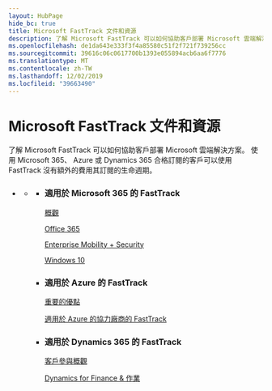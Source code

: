 ```yaml
---
layout: HubPage
hide_bc: true
title: Microsoft FastTrack 文件和資源
description: 了解 Microsoft FastTrack 可以如何協助客戶部署 Microsoft 雲端解決方案。 使用 Microsoft 365、 Azure 或 Dynamics 365 合格訂閱的客戶可以使用 FastTrack 沒有額外的費用其訂閱的生命週期。
ms.openlocfilehash: de1da643e333f3f4a85580c51f2f721f739256cc
ms.sourcegitcommit: 39616c06c0617700b1393e055894acb6aa6f7776
ms.translationtype: MT
ms.contentlocale: zh-TW
ms.lasthandoff: 12/02/2019
ms.locfileid: "39663490"
---
```

<div id="main" class="v2">
    <div class="container">
        <h1>Microsoft FastTrack 文件和資源</h1>
        <p>了解 Microsoft FastTrack 可以如何協助客戶部署 Microsoft 雲端解決方案。 使用 Microsoft 365、 Azure 或 Dynamics 365 合格訂閱的客戶可以使用 FastTrack 沒有額外的費用其訂閱的生命週期。</p>
        <p></p>
        <ul class="pivots">
            <li>
                <a href="#home"></a>
                <ul id="home">
                    <li>
                        <a href="#home-all"></a>
                        <ul id="home-all" class="cardsZ">
                            <li>
                                <div class="cardSize">
                                    <div class="cardPadding">
                                        <div class="card">
                                                <div class="cardText">
                                                <h3>適用於 Microsoft 365 的 FastTrack</h3>
                                                <p><a
                                                href="https://docs.microsoft.com/fasttrack/m365-fasttrack-benefit-overview">概觀</a></p>
                                                <p><a href="https://docs.microsoft.com/fasttrack/O365-fasttrack-benefit-for-office-365">Office 365</a></p>
                                                <p><a href="https://docs.microsoft.com/enterprise-mobility-security/Solutions/enterprise-mobility-fasttrack-program">Enterprise Mobility + Security</a></p>
                                                <p><a href="https://docs.microsoft.com/fasttrack/win-10-fasttrack-benefit-for-windows-10">Windows 10</a></p>
                                            </div>
                                        </div>
                                    </div>
                                </div>
                            </li>
                            <li>
                                <div class="cardSize">
                                    <div class="cardPadding">
                                        <div class="card">
                                            <div class="cardText">
                                                <h3>適用於 Azure 的 FastTrack</h3>
                                                <p><a href="https://azure.microsoft.com/programs/azure-fasttrack/?v=18.03">重要的優點</a></p>
                                                <p><a href="https://azure.microsoft.com/programs/azure-fasttrack/partners/">適用於 Azure 的協力廠商的 FastTrack</a></p>
                                            </div>
                                        </div>
                                    </div>
                                </div>
                            </li>
                            <li>
                                <div class="cardSize">
                                    <div class="cardPadding">
                                        <div class="card">
                                            <div class="cardText">
                                                <h3>適用於 Dynamics 365 的 FastTrack</h3>
                                                <p><a href="https://docs.microsoft.com/dynamics365/get-started/fasttrack/customer-engagement/microsoft-fasttrack-dynamics-365">客戶參與概觀</a></p>
                                                <p><a href="https://docs.microsoft.com/dynamics365/unified-operations/fin-and-ops/get-started/fasttrack-dynamics-365-overview">Dynamics for Finance & 作業</a></p>
                                            </div>
                                        </div>
                                    </div>
                                </div>
                            </li>
                        </ul>
                    </li>
                </ul>
            </li>
        </ul>
    </div>
</div>